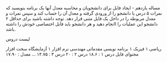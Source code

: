 مساله یازدهم - ایجاد فایل برای دانشجویان و محاسبه معدل آنها
یک برنامه بنویسید که نمرات ۵ درس یا دانشجو را از ورودی گرفته و معدل آن را حساب کند و سپس نمرات و معدل مربوطه را در داخل یک فایل متنی قرار دهد. توجه داشته باشید برای حداقل ۲ دانشجو این عملیات را اانجام دهید و هر دانشجو باید فایل اختصاصی خودش را داشته باشد.

لیست دروس

ریاضی ۱
فیزیک ۱
برنامه نویسی مقدماتی
مهندسی نرم افزار ۱
آزمایشگاه سخت افزار
محتوای فایل
درس ۱ : ۱۸.۶
درس ۲ : ۲۰
درس ۳ : ۱۴.۷۵
...
معدل : ۱۷.۹۰
